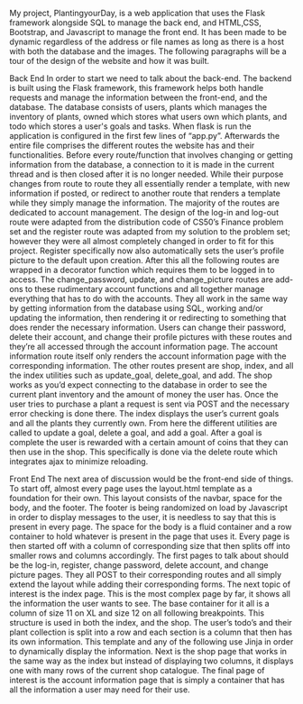 My project, PlantingyourDay, is a web application that uses the Flask framework alongside SQL to manage the back end, and HTML,CSS, Bootstrap, and Javascript to manage the front end. It has been made to be dynamic regardless of the address or file names as long as there is a host with both the database and the images. The following paragraphs will be a tour of the design of the website and how it was built.


Back End
In order to start we need to talk about the back-end. The backend is built using the Flask framework, this framework helps both handle requests and manage the information between the front-end, and the database. The database consists of users, plants which manages the inventory of plants, owned which stores what users own which plants, and todo which stores a user's goals and tasks. When flask is run the application is configured in the first few lines of “app.py”. Afterwards the entire file comprises the different routes the website has and their functionalities. Before every route/function that involves changing or getting information from the database, a connection to it is made in the current thread and is then closed after it is no longer needed. While their purpose changes from route to route they all essentially render a template, with new information if posted, or redirect to another route that renders a template while they simply manage the information. The majority of the routes are dedicated to account management. The design of the log-in and log-out route were adapted from the distribution code of CS50’s Finance problem set and the register route was adapted from my solution to the problem set; however they were all almost completely changed in order to fit for this project. Register specifically now also automatically sets the user’s profile picture to the default upon creation. After this all the following routes are wrapped in a decorator function which requires them to be logged in to access. The change_password, update, and change_picture routes are add-ons to these rudimentary account functions and all together manage everything that has to do with the accounts. They all work in the same way by getting information from the database using SQL, working and/or updating the information, then rendering it or redirecting to something that does render the necessary information. Users can change their password, delete their account, and change their profile pictures with these routes and they’re all accessed through the account information page. The account information route itself only renders the account information page with the corresponding information. The other routes present are shop, index, and all the index utilities such as update_goal, delete_goal, and add. The shop works as you’d expect connecting to the database in order to see the current plant inventory and the amount of money the user has. Once the user tries to purchase a plant a request is sent via POST and the necessary error checking is done there. The index displays the user’s current goals and all the plants they currently own. From here the different utilities are called to update a goal, delete a goal, and add a goal. After a goal is complete the user is rewarded with a certain amount of coins that they can then use in the shop. This specifically is done via the delete route which integrates ajax to minimize reloading. 


Front End
The next area of discussion would be the front-end side of things. To start off, almost every page uses the layout.html template as a foundation for their own. This layout consists of the navbar, space for the body, and the footer. The footer is being randomized on load by Javascript in order to display messages to the user, it is needless to say that this is present in every page. The space for the body is a fluid container and a row container to hold whatever is present in the page that uses it. Every page is then started off with a column of corresponding size that then splits off into smaller rows and columns accordingly. The first pages to talk about should be the log-in, register, change password, delete account, and change picture pages. They all POST to their corresponding routes and all simply extend the layout while adding their corresponding forms. The next topic of interest is the index page. This is the most complex page by far, it shows all the information the user wants to see. The base container for it all is a column of size 11 on XL and size 12 on all following breakpoints. This structure is used in both the index, and the shop. The user’s todo’s and their plant collection is split into a row and each section is a column that then has its own information. This template and any of the following use Jinja in order to dynamically display the information. Next is the shop page that works in the same way as the index but instead of displaying two columns, it displays one with many rows of the current shop catalogue. The final page of interest is the account information page that is simply a container that has all the information a user may need for their use.

